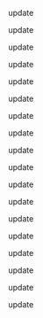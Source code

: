 update

update

update

update

update

update

update

update

update

update

update

update

update

update

update

update

update

update


